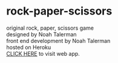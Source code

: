 # rock-paper-scissors
original rock, paper, scissors game  <br>
designed by Noah Talerman <br>
front end development by Noah Talerman <br>
hosted on Heroku <br>
[CLICK HERE](wavy-rps.herokuapp.com) to visit web app.
